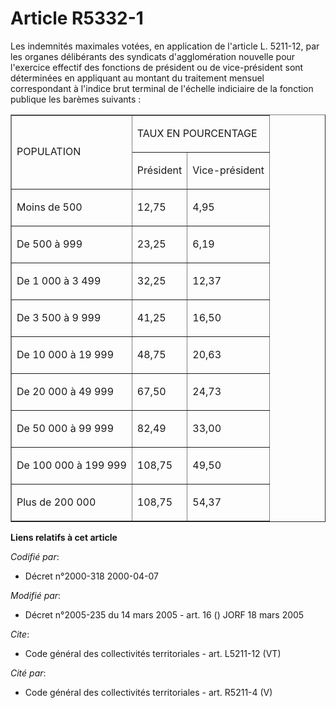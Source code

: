 # Article R5332-1

Les indemnités maximales votées, en application de l'article L. 5211-12, par les organes délibérants des syndicats
d'agglomération nouvelle pour l'exercice effectif des fonctions de président ou de vice-président sont déterminées en
appliquant au montant du traitement mensuel correspondant à l'indice brut terminal de l'échelle indiciaire de la fonction
publique les barèmes suivants : 

<table align="center" border="1" cellpadding="0" cellspacing="0">
  <tbody>
    <tr>
      <td rowspan="2">

POPULATION 

</td>
      <td colspan="2">

TAUX EN POURCENTAGE 

</td>
    </tr>
    <tr>
      <td>

Président 

</td>
      <td>

Vice-président 

</td>
    </tr>
    <tr>
      <td>

Moins de 500 

</td>
      <td>

12,75 

</td>
      <td>

4,95 

</td>
    </tr>
    <tr>
      <td>

De 500 à 999 

</td>
      <td>

23,25 

</td>
      <td>

6,19 

</td>
    </tr>
    <tr>
      <td>

De 1 000 à 3 499 

</td>
      <td>

32,25 

</td>
      <td>

12,37 

</td>
    </tr>
    <tr>
      <td>

De 3 500 à 9 999 

</td>
      <td>

41,25 

</td>
      <td>

16,50 

</td>
    </tr>
    <tr>
      <td>

De 10 000 à 19 999 

</td>
      <td>

48,75 

</td>
      <td>

20,63 

</td>
    </tr>
    <tr>
      <td>

De 20 000 à 49 999 

</td>
      <td>

67,50 

</td>
      <td>

24,73 

</td>
    </tr>
    <tr>
      <td>

De 50 000 à 99 999 

</td>
      <td>

82,49 

</td>
      <td>

33,00 

</td>
    </tr>
    <tr>
      <td>

De 100 000 à 199 999 

</td>
      <td>

108,75 

</td>
      <td>

49,50 

</td>
    </tr>
    <tr>
      <td>

Plus de 200 000 

</td>
      <td>

108,75 

</td>
      <td>

54,37

</td>
    </tr>
  </tbody>
</table>

**Liens relatifs à cet article**

_Codifié par_:

  - Décret n°2000-318 2000-04-07

_Modifié par_:

  - Décret n°2005-235 du 14 mars 2005 - art. 16 () JORF 18 mars 2005

_Cite_:

  - Code général des collectivités territoriales - art. L5211-12 (VT)

_Cité par_:

  - Code général des collectivités territoriales - art. R5211-4 (V)
